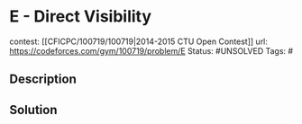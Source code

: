 # E - Direct Visibility

contest: [[CFICPC/100719/100719|2014-2015 CTU Open Contest]]
url: https://codeforces.com/gym/100719/problem/E
Status: #UNSOLVED
Tags: #

## Description

## Solution

